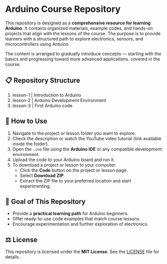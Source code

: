 # Arduino Course Repository

This repository is designed as a **comprehensive resource for learning Arduino**. It contains organized materials, example codes, and hands-on projects that align with the lessons of the course. The purpose is to provide learners with a structured path to explore electronics, sensors, and microcontrollers using Arduino.

The content is arranged to gradually introduce concepts — starting with the basics and progressing toward more advanced applications. covered in the course.

## 📋 Repository Structure
1. lesson-1 | Introduction to Arduino
2. lesson-2 | Arduino Development Environment
3. lesson-3 | First Arduino code

## 🚀 How to Use
1. Navigate to the project or lesson folder you want to explore.  
2. Check the description or watch the YouTube video tutorial (link available inside the folder).  
3. Open the `.ino` file using the **Arduino IDE** or any compatible development environment.  
4. Upload the code to your Arduino board and run it.  
5. To download a project or lesson to your computer:  
   - Click the **Code** button on the project or lesson page.  
   - Select **Download ZIP**.  
   - Extract the ZIP file to your preferred location and start experimenting.   

## 🎯 Goal of This Repository
* Provide a **practical learning path** for Arduino beginners.
* Offer ready-to-use code examples that match course lessons.
* Encourage experimentation and further exploration of electronics.

## ⚖️ License
This repository is licensed under the **MIT License**.
See the [LICENSE](https://github.com/IronWolf437/arduino-course?tab=MIT-1-ov-file) file for details.